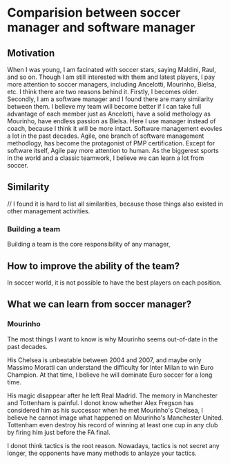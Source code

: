 # Comparision between soccer manager and software manager
## Motivation
When I was young, I am facinated with soccer stars, saying Maldini, Raul, and so on. Though I am still interested with them and latest players, I pay more attention to soccer managers, including Ancelotti, Mourinho, Bielsa, etc. I think there are two reasons behind it. Firstly, I becomes older. Secondly, I am a software manager and I found there are many similarity between them. I believe my team will become better if I can take full advantage of each member just as Ancelotti, have a solid methology as Mourinho, have endless passion as Bielsa.
Here I use manager instead of coach, because I think it will be more intact.
Software management evovles a lot in the past decades. Agile, one branch of software management methodlogy, has become the protagonist of PMP certification. Except for software itself, Agile pay more attention to human. As the biggerest sports in the world and a classic teamwork, I believe we can learn a lot from soccer.

## Similarity

// I found it is hard to list all similarities, because those things also existed in other management activities.

### Building a team
Building a team is the core responsibility of any manager, 


## How to improve the ability of the team?
In soccer world, it is not possible to have the best players on each position. 

## What we can learn from soccer manager?

### Mourinho

The most things I want to know is why Mourinho seems out-of-date in the past decades. 


His Chelsea is unbeatable between 2004 and 2007, and maybe only Massimo Moratti can understand the difficulty for Inter Milan to win Euro Champion. At that time, I believe he will dominate Euro soccer for a long time. 


His magic disappear after he left Real Madrid. The memory in Manchester and Tottenham is painful. I donot know whether Alex Fregson has considered him as his successor when he met Mourinho's Chelsea, I believe he cannot image what happened on Mourinho's Manchester United. Tottenham even destroy his record of winning at least one cup in any club by firing him just before the FA final.


I donot think tactics is the root reason. Nowadays, tactics is not secret any longer, the opponents have many methods to anlayze your tactics. 
